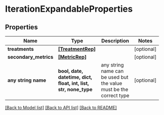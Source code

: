 # IterationExpandableProperties


## Properties
Name | Type | Description | Notes
------------ | ------------- | ------------- | -------------
**treatments** | [**[TreatmentRep]**](TreatmentRep.md) |  | [optional] 
**secondary_metrics** | [**[MetricRep]**](MetricRep.md) |  | [optional] 
**any string name** | **bool, date, datetime, dict, float, int, list, str, none_type** | any string name can be used but the value must be the correct type | [optional]

[[Back to Model list]](../README.md#documentation-for-models) [[Back to API list]](../README.md#documentation-for-api-endpoints) [[Back to README]](../README.md)


